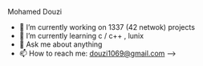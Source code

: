 <p>Mohamed Douzi</p>

- 🔭 I’m currently working on 1337 (42 netwok) projects
- 🌱 I’m currently learning c / c++ , lunix
- 💬 Ask me about anything
- 📫 How to reach me: douzi1069@gmail.com
-->
